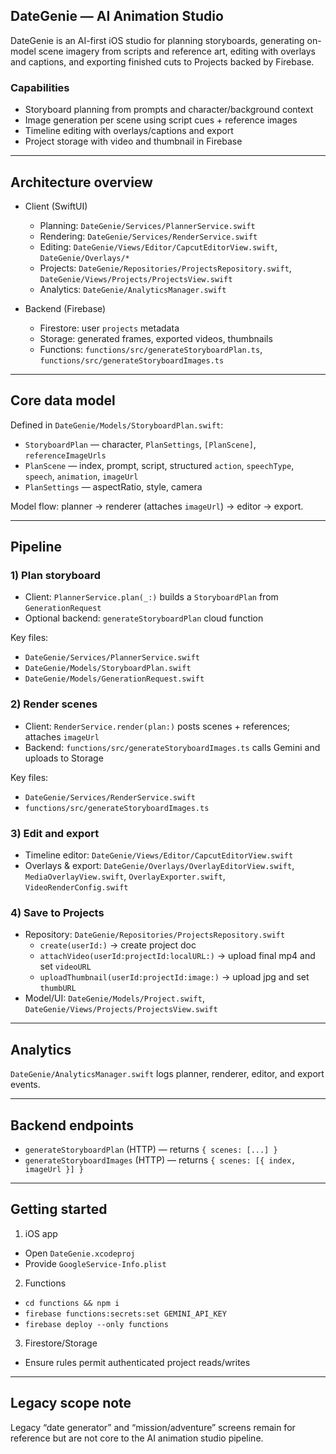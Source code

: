 ## DateGenie — AI Animation Studio

DateGenie is an AI-first iOS studio for planning storyboards, generating on-model scene imagery from scripts and reference art, editing with overlays and captions, and exporting finished cuts to Projects backed by Firebase.

### Capabilities
- Storyboard planning from prompts and character/background context
- Image generation per scene using script cues + reference images
- Timeline editing with overlays/captions and export
- Project storage with video and thumbnail in Firebase

---

## Architecture overview

- Client (SwiftUI)
  - Planning: `DateGenie/Services/PlannerService.swift`
  - Rendering: `DateGenie/Services/RenderService.swift`
  - Editing: `DateGenie/Views/Editor/CapcutEditorView.swift`, `DateGenie/Overlays/*`
  - Projects: `DateGenie/Repositories/ProjectsRepository.swift`, `DateGenie/Views/Projects/ProjectsView.swift`
  - Analytics: `DateGenie/AnalyticsManager.swift`

- Backend (Firebase)
  - Firestore: user `projects` metadata
  - Storage: generated frames, exported videos, thumbnails
  - Functions: `functions/src/generateStoryboardPlan.ts`, `functions/src/generateStoryboardImages.ts`

---

## Core data model

Defined in `DateGenie/Models/StoryboardPlan.swift`:
- `StoryboardPlan` — character, `PlanSettings`, `[PlanScene]`, `referenceImageUrls`
- `PlanScene` — index, prompt, script, structured `action`, `speechType`, `speech`, `animation`, `imageUrl`
- `PlanSettings` — aspectRatio, style, camera

Model flow: planner → renderer (attaches `imageUrl`) → editor → export.

---

## Pipeline

### 1) Plan storyboard
- Client: `PlannerService.plan(_:)` builds a `StoryboardPlan` from `GenerationRequest`
- Optional backend: `generateStoryboardPlan` cloud function

Key files:
- `DateGenie/Services/PlannerService.swift`
- `DateGenie/Models/StoryboardPlan.swift`
- `DateGenie/Models/GenerationRequest.swift`

### 2) Render scenes
- Client: `RenderService.render(plan:)` posts scenes + references; attaches `imageUrl`
- Backend: `functions/src/generateStoryboardImages.ts` calls Gemini and uploads to Storage

Key files:
- `DateGenie/Services/RenderService.swift`
- `functions/src/generateStoryboardImages.ts`

### 3) Edit and export
- Timeline editor: `DateGenie/Views/Editor/CapcutEditorView.swift`
- Overlays & export: `DateGenie/Overlays/OverlayEditorView.swift`, `MediaOverlayView.swift`, `OverlayExporter.swift`, `VideoRenderConfig.swift`

### 4) Save to Projects
- Repository: `DateGenie/Repositories/ProjectsRepository.swift`
  - `create(userId:)` → create project doc
  - `attachVideo(userId:projectId:localURL:)` → upload final mp4 and set `videoURL`
  - `uploadThumbnail(userId:projectId:image:)` → upload jpg and set `thumbURL`
- Model/UI: `DateGenie/Models/Project.swift`, `DateGenie/Views/Projects/ProjectsView.swift`

---

## Analytics
`DateGenie/AnalyticsManager.swift` logs planner, renderer, editor, and export events.

---

## Backend endpoints
- `generateStoryboardPlan` (HTTP) — returns `{ scenes: [...] }`
- `generateStoryboardImages` (HTTP) — returns `{ scenes: [{ index, imageUrl }] }`

---

## Getting started
1) iOS app
- Open `DateGenie.xcodeproj`
- Provide `GoogleService-Info.plist`

2) Functions
- `cd functions && npm i`
- `firebase functions:secrets:set GEMINI_API_KEY`
- `firebase deploy --only functions`

3) Firestore/Storage
- Ensure rules permit authenticated project reads/writes

---

## Legacy scope note
Legacy “date generator” and “mission/adventure” screens remain for reference but are not core to the AI animation studio pipeline.


